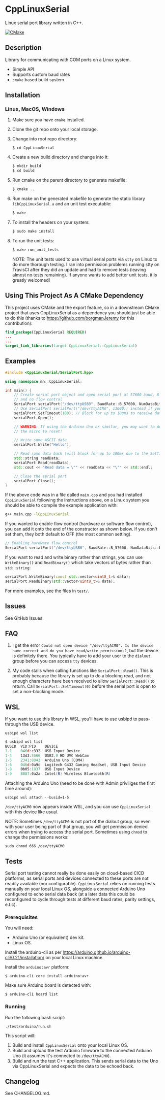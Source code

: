 # CppLinuxSerial

Linux serial port library written in C++.

[![CMake](https://github.com/gbmhunter/CppLinuxSerial/actions/workflows/cmake.yml/badge.svg)](https://github.com/gbmhunter/CppLinuxSerial/actions/workflows/cmake.yml)

## Description

Library for communicating with COM ports on a Linux system.

* Simple API
* Supports custom baud rates
* `cmake` based build system

## Installation

### Linux, MacOS, Windows

1. Make sure you have `cmake` installed.

1. Clone the git repo onto your local storage.

1. Change into root repo directory:

	```
	$ cd CppLinuxSerial
	```

1. Create a new build directory and change into it:

	```bash
	$ mkdir build
	$ cd build
	```

1. Run cmake on the parent directory to generate makefile:

	```bash
	$ cmake ..
	```

1. Run make on the generated makefile to generate the static library `libCppLinuxSerial.a` and an unit test executable:

	```bash
	$ make
	```

1. To install the headers on your system:

	```bash
	$ sudo make install
	```

1. To run the unit tests:

	```bash
	$ make run_unit_tests
	```

	NOTE: The unit tests used to use virtual serial ports via `stty` on Linux to do more thorough testing. I ran into permission problems running stty on TravisCI after they did an update and had to remove tests (leaving almost no tests remaining). If anyone wants to add better unit tests, it is greatly welcomed! 

## Using This Project As A CMake Dependency

This project uses CMake and the export feature, so in a downstream CMake project that uses CppLinuxSerial as a dependency you should just be able to do this (thanks to https://github.com/borgmanJeremy for this contribution):

```cmake
find_package(CppLinuxSerial REQUIRED)
...
...
target_link_libraries(target CppLinuxSerial::CppLinuxSerial)
```

## Examples

```c++
#include <CppLinuxSerial/SerialPort.hpp>

using namespace mn::CppLinuxSerial;

int main() {
	// Create serial port object and open serial port at 57600 baud, 8 data bits, no parity bit, one stop bit (8n1),
	// and no flow control
	SerialPort serialPort("/dev/ttyUSB0", BaudRate::B_57600, NumDataBits::EIGHT, Parity::NONE, NumStopBits::ONE);
	// Use SerialPort serialPort("/dev/ttyACM0", 13000); instead if you want to provide a custom baud rate
	serialPort.SetTimeout(100); // Block for up to 100ms to receive data
	serialPort.Open();

	// WARNING: If using the Arduino Uno or similar, you may want to delay here, as opening the serial port causes
	// the micro to reset!

	// Write some ASCII data
	serialPort.Write("Hello");

	// Read some data back (will block for up to 100ms due to the SetTimeout(100) call above)
	std::string readData;
	serialPort.Read(readData);
	std::cout << "Read data = \"" << readData << "\"" << std::endl;

	// Close the serial port
	serialPort.Close();
}
```

If the above code was in a file called `main.cpp` and you had installed `CppLinuxSerial` following the instructions above, on a Linux system you should be able to compile the example application with:

```bash
g++ main.cpp -lCppLinuxSerial
```

If you wanted to enable flow control (hardware or software flow control), you can add it onto the end of the constructor as shown below. If you don't set them, they both default to OFF (the most common setting).

```c++
// Enabling hardware flow control
SerialPort serialPort("/dev/ttyUSB0", BaudRate::B_57600, NumDataBits::EIGHT, Parity::NONE, NumStopBits::ONE, HardwareFlowControl::ON, SoftwareFlowControl::OFF);
```

If you want to read and write binary rather than strings, you can use `WriteBinary()` and `ReadBinary()` which take vectors of bytes rather than `std::string`:

```c++
serialPort.WriteBinary(const std::vector<uint8_t>& data);
serialPort.ReadBinary(std::vector<uint8_t>& data);
```

For more examples, see the files in `test/`.

## Issues

See GitHub Issues.
	
## FAQ

1. I get the error `Could not open device "/dev/ttyACM0". Is the device name correct and do you have read/write permissions?`, but the device is definitely there. You typically have to add your user to the `dialout` group before you can access `tty` devices.

1. My code stalls when calling functions like `SerialPort::Read()`. This is probably because the library is set up to do a blocking read, and not enough characters have been received to allow `SerialPort::Read()` to return. Call `SerialPort::SetTimeout(0)` before the serial port is open to set a non-blocking mode.

## WSL

If you want to use this library in WSL, you'll have to use usbipd to pass-through the USB device.

```
usbipd wsl list
```

```powershell
$ usbipd wsl list
BUSID  VID:PID    DEVICE                                                        STATE
1-1    046d:c332  USB Input Device                                              Not attached
1-4    13d3:5666  USB2.0 HD UVC WebCam                                          Not attached
1-5    2341:0043  Arduino Uno (COM4)                                            Not attached
1-6    046d:0a9c  Logitech G432 Gaming Headset, USB Input Device                Not attached
1-8    0b05:1837  USB Input Device                                              Not attached
1-9    8087:0a2a  Intel(R) Wireless Bluetooth(R)                                Not attached
```

Attaching the Arduino Uno (need to be done with Admin priviliges the first time around):

```
usbipd wsl attach --busid=1-5
```

`/dev/ttyACM0` now appears inside WSL, and you can use `CppLinuxSerial` with this device like usual.

NOTE: Sometimes `/dev/ttyACM0` is not part of the dialout group, so even with your user being part of that group, you will get permission denied errors when trying to access the serial port. Sometimes using `chmod` to change the permissions works:

```
sudo chmod 666 /dev/ttyACM0 
```

## Tests

Serial port testing cannot really be done easily on cloud-based CICD platforms, as serial ports and devices connected to these ports are not readily available (nor configurable). `CppLinuxSerial` relies on running tests manually on your local Linux OS, alongside a connected Arduino Uno configured to echo serial data back (at a later data this could be reconfigured to cycle through tests at different baud rates, parity settings, e.t.c).

### Prerequisites

You will need:

* Arduino Uno (or equivalent) dev kit.
* Linux OS.

Install the arduino-cli as per https://arduino.github.io/arduino-cli/0.21/installation/ on your local Linux machine.

Install the `arduino:avr` platform:

```
$ arduino-cli core install arduino:avr
```

Make sure Arduino board is detected with:

```
$ arduino-cli board list
```

### Running

Run the following bash script:

```
./test/arduino/run.sh 
```

This script will:

1. Build and install `CppLinuxSerial` onto your local Linux OS.
1. Build and upload the test Arduino firmware to the connected Arduino Uno (it assumes it's connected to `/dev/ttyACM0`).
1. Build and run the test C++ application. This sends serial data to the Uno via CppLinuxSerial and expects the data to be echoed back.

## Changelog

See CHANGELOG.md.
